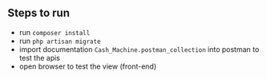 

## Steps to run 

- run `composer install`
- run `php artisan migrate`
- import documentation `Cash_Machine.postman_collection` into postman to test the apis
- open browser to test the view (front-end)
